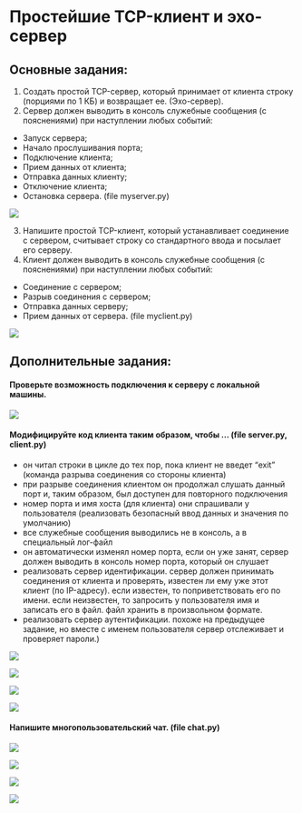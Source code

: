 # Простейшие TCP-клиент и эхо-сервер
## Основные задания: 
1.	Создать простой TCP-сервер, который принимает от клиента строку (порциями по 1 КБ) и возвращает ее. (Эхо-сервер).
2.	Сервер должен выводить в консоль служебные сообщения (с пояснениями) при наступлении любых событий:
-	Запуск сервера;
-	Начало прослушивания порта;
-	Подключение клиента;
-	Прием данных от клиента;
-	Отправка данных клиенту;
-	Отключение клиента;
-	Остановка сервера.
(file myserver.py)
 
 ![](screens/img1.bmp)

3.	Напишите простой TCP-клиент, который устанавливает соединение с сервером, считывает строку со стандартного ввода и посылает его серверу.
4.	Клиент должен выводить в консоль служебные сообщения (с пояснениями) при наступлении любых событий:
-	Соединение с сервером;
-	Разрыв соединения с сервером;
-	Отправка данных серверу;
-	Прием данных от сервера.
(file myclient.py)
 
 ![](screens/img2.bmp)

## Дополнительные задания:
####	Проверьте возможность подключения к серверу с локальной машины.
 
 ![](screens/img3.bmp)

####	Модифицируйте код клиента таким образом, чтобы … (file server.py, client.py)
-	он читал строки в цикле до тех пор, пока клиент не введет “exit” (команда разрыва соединения со стороны клиента)
-	при разрыве соединения клиентом он продолжал слушать данный порт и, таким образом, был доступен для повторного подключения
-	номер порта и имя хоста (для клиента) они спрашивали у пользователя (реализовать безопасный ввод данных и значения по умолчанию)
-	все служебные сообщения выводились не в консоль, а в специальный лог-файл
-	он автоматически изменял номер порта, если он уже занят, сервер должен выводить в консоль номер порта, который он слушает
-	реализовать сервер идентификации. сервер должен принимать соединения от клиента и проверять, известен ли ему уже этот клиент (по IP-адресу). если известен, то поприветствовать его по имени. если неизвестен, то запросить у пользователя имя и записать его в файл. файл хранить в произвольном формате.
-	реализовать сервер аутентификации. похоже на предыдущее задание, но вместе с именем пользователя сервер отслеживает и проверяет пароли.)
 
 ![](screens/img4.bmp)
 
 ![](screens/img5.bmp)
 
 ![](screens/img6.bmp)
 
 ![](screens/img7.bmp)
 
####	Напишите многопользовательский чат. (file chat.py)
 
 ![](screens/chat1.bmp)	  
 
 ![](screens/chat2.bmp)	  
 
 ![](screens/chat3.bmp)	  
 
 ![](screens/chat4.bmp)	  
